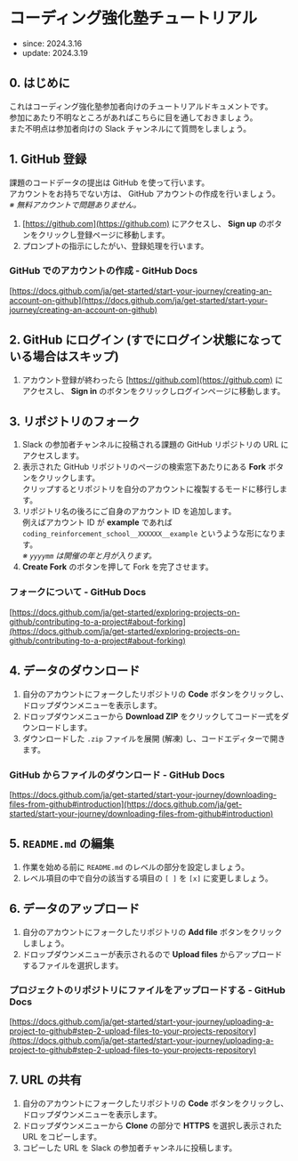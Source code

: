 # コーディング強化塾チュートリアル

- since: 2024.3.16
- update: 2024.3.19

## 0. はじめに

これはコーディング強化塾参加者向けのチュートリアルドキュメントです。  
参加にあたり不明なところがあればこちらに目を通しておきましょう。  
また不明点は参加者向けの Slack チャンネルにて質問をしましょう。

## 1. GitHub 登録

課題のコードデータの提出は GitHub を使って行います。  
アカウントをお持ちでない方は、 GitHub アカウントの作成を行いましょう。  
*※ 無料アカウントで問題ありません。*

1. [https://github.com](https://github.com) にアクセスし、 **Sign up** のボタンをクリックし登録ページに移動します。
2. プロンプトの指示にしたがい、登録処理を行います。

### GitHub でのアカウントの作成 - GitHub Docs

[https://docs.github.com/ja/get-started/start-your-journey/creating-an-account-on-github](https://docs.github.com/ja/get-started/start-your-journey/creating-an-account-on-github)

## 2. GitHub にログイン (すでにログイン状態になっている場合はスキップ)

1. アカウント登録が終わったら [https://github.com](https://github.com) にアクセスし、 **Sign in** のボタンをクリックしログインページに移動します。

## 3. リポジトリのフォーク

1. Slack の参加者チャンネルに投稿される課題の GitHub リポジトリの URL にアクセスします。
2. 表示された GitHub リポジトリのページの検索窓下あたりにある **Fork** ボタンをクリックします。  
   クリップするとリポジトリを自分のアカウントに複製するモードに移行します。
3. リポジトリ名の後ろにご自身のアカウント ID を追加します。  
   例えばアカウント ID が **example** であれば `coding_reinforcement_school__XXXXXX__example` というような形になります。  
   *※ `yyyymm` は開催の年と月が入ります。*
4. **Create Fork** のボタンを押して Fork を完了させます。

### フォークについて - GitHub Docs

[https://docs.github.com/ja/get-started/exploring-projects-on-github/contributing-to-a-project#about-forking](https://docs.github.com/ja/get-started/exploring-projects-on-github/contributing-to-a-project#about-forking)

## 4. データのダウンロード

1. 自分のアカウントにフォークしたリポジトリの **Code** ボタンをクリックし、ドロップダウンメニューを表示します。
2. ドロップダウンメニューから **Download ZIP** をクリックしてコード一式をダウンロードします。
3. ダウンロードした `.zip` ファイルを展開 (解凍) し、コードエディターで開きます。

### GitHub からファイルのダウンロード - GitHub Docs

[https://docs.github.com/ja/get-started/start-your-journey/downloading-files-from-github#introduction](https://docs.github.com/ja/get-started/start-your-journey/downloading-files-from-github#introduction)

## 5. `README.md` の編集

1. 作業を始める前に `README.md` のレベルの部分を設定しましょう。
2. レベル項目の中で自分の該当する項目の `[ ]` を `[x]` に変更しましょう。

## 6. データのアップロード

1. 自分のアカウントにフォークしたリポジトリの **Add file** ボタンをクリックしましょう。
2. ドロップダウンメニューが表示されるので **Upload files** からアップロードするファイルを選択します。

### プロジェクトのリポジトリにファイルをアップロードする - GitHub Docs

[https://docs.github.com/ja/get-started/start-your-journey/uploading-a-project-to-github#step-2-upload-files-to-your-projects-repository](https://docs.github.com/ja/get-started/start-your-journey/uploading-a-project-to-github#step-2-upload-files-to-your-projects-repository)

## 7. URL の共有

1. 自分のアカウントにフォークしたリポジトリの **Code** ボタンをクリックし、ドロップダウンメニューを表示します。
2. ドロップダウンメニューから **Clone** の部分で **HTTPS** を選択し表示された URL をコピーします。
3. コピーした URL を Slack の参加者チャンネルに投稿します。

